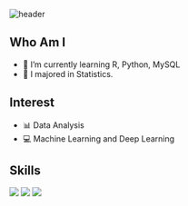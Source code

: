 ![header](https://capsule-render.vercel.app/api?type=wave&color=gradient&height=300&section=header&text=Hi%20I%27m%20Soondong%20%F0%9F%91%8B&fontSize=50)

## Who Am I
- 🌱 I’m currently learning R, Python, MySQL
- 🥇 I majored in Statistics.

## Interest
- 📊 Data Analysis
- 💻 Machine Learning and Deep Learning

## Skills
<img src="https://img.shields.io/badge/Python-CC6699?style=flat-square&logo=Python&logoColor=white"/></a>
<img src="https://img.shields.io/badge/MySQL-654FF0?style=flat-square&logo=MySQL&logoColor=white"/></a>
<img src="https://img.shields.io/badge/R studio-6CAC4D?style=flat-square&logo=R studio&logoColor=white"/></a>
